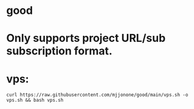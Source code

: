 # good
# Only supports project URL/sub subscription format.
# vps:
```
curl https://raw.githubusercontent.com/mjjonone/good/main/vps.sh -o vps.sh && bash vps.sh
```